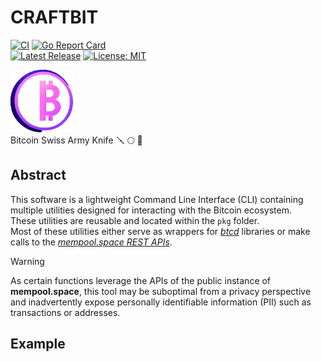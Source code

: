 #  CRAFTBIT  
[![CI](https://github.com/stackzoo/craftbit/actions/workflows/ci.yaml/badge.svg)](https://github.com/stackzoo/craftbit/actions/workflows/ci.yaml) [![Go Report Card](https://goreportcard.com/badge/github.com/stackzoo/craftbit)](https://goreportcard.com/report/github.com/stackzoo/craftbit)  
[![Latest Release](https://img.shields.io/github/release/stackzoo/craftbit.svg)](https://github.com/stackzoo/craftbit/releases/latest) [![License: MIT](https://img.shields.io/badge/License-MIT-yellow.svg)](https://opensource.org/licenses/MIT)  

<img src="docs/images/logo.png" width="100" height="100" />
<br/>
Bitcoin Swiss Army Knife 🪛 🌕 🔧

## Abstract
This software is a lightweight Command Line Interface (CLI) containing multiple utilities designed for interacting with the Bitcoin ecosystem.  
These utilities are reusable and located within the `pkg` folder.  
Most of these utilities either serve as wrappers for [*btcd*](https://github.com/btcsuite/btcd) libraries or make calls to the [*mempool.space REST APIs*](https://mempool.space/docs/api/rest).  

> [!WARNING] 
> As certain functions leverage the APIs of the public instance of **mempool.space**, this tool may be suboptimal from a privacy perspective and inadvertently expose personally identifiable information (PII) such as transactions or addresses.  


## Example



